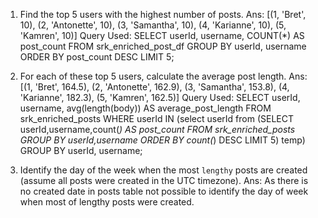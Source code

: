 1. Find the top 5 users with the highest number of posts.
Ans: [(1, 'Bret', 10), (2, 'Antonette', 10), (3, 'Samantha', 10), (4, 'Karianne', 10), (5, 'Kamren', 10)]
Query Used:
SELECT userId, username, COUNT(*) AS post_count
FROM srk_enriched_post_df
GROUP BY userId, username
ORDER BY post_count DESC
LIMIT 5;

2. For each of these top 5 users, calculate the average post length.
Ans: [(1, 'Bret', 164.5), (2, 'Antonette', 162.9), (3, 'Samantha', 153.8), (4, 'Karianne', 182.3), (5, 'Kamren', 162.5)]
Query Used:
SELECT userId, username, avg(length(body)) AS average_post_length
FROM srk_enriched_posts
WHERE userId IN (select userId from (SELECT userId,username,count(*) AS post_count
    FROM srk_enriched_posts
    GROUP BY userId,username
    ORDER BY count(*) DESC LIMIT 5) temp)
GROUP BY userId, username;

3. Identify the day of the week when the most `lengthy` posts are created (assume all posts were created in the UTC timezone).
Ans: As there is no created date in posts table not possible to identify the day of week when most of lengthy posts were created.